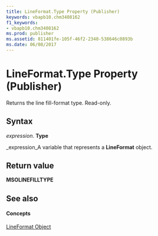 ```yaml
---
title: LineFormat.Type Property (Publisher)
keywords: vbapb10.chm3408162
f1_keywords:
- vbapb10.chm3408162
ms.prod: publisher
ms.assetid: 811401fe-105f-46f2-2340-538646c0893b
ms.date: 06/08/2017
---
```



# LineFormat.Type Property (Publisher)

Returns the line fill-format type. Read-only.


## Syntax

 _expression_. **Type**

 _expression_A variable that represents a **LineFormat** object.


## Return value

 **MSOLINEFILLTYPE**


## See also


#### Concepts


 [LineFormat Object](lineformat-object-publisher.md)

